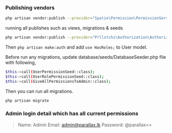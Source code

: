 ### Publishing vendors

```bash
php artisan vendor:publish --provider="Spatie\Permission\PermissionServiceProvider" --tag="migrations"
```

running all publishes such as views, migrations & seeds
```bash
php artisan vendor:publish --provider="Prllxtchz\Authorization\AuthorizationServiceProvider"
```
Then ` php artisan make:auth ` and add ` use HasRoles; ` to User model. 

Before run any migrations, update database/seeds/DatabaseSeeder.php file with following,

```bash
$this->call(UserPermissionSeed::class);
$this->call(UserRolePermissionSeed::class);
$this->call(GiveAllPermissionsToAdmin::class);
```

Then you can run all migrations.
```bash
php artisan migrate 
```

### Admin login detail which has all current permissions

>Name: Admin
>Email: admin@parallax.lk
>Password: @parallax<>


